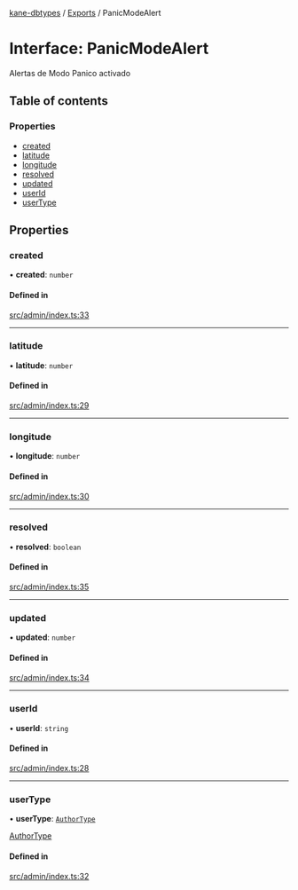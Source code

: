 [kane-dbtypes](../README.md) / [Exports](../modules.md) / PanicModeAlert

# Interface: PanicModeAlert

Alertas de Modo Panico activado

## Table of contents

### Properties

- [created](PanicModeAlert.md#created)
- [latitude](PanicModeAlert.md#latitude)
- [longitude](PanicModeAlert.md#longitude)
- [resolved](PanicModeAlert.md#resolved)
- [updated](PanicModeAlert.md#updated)
- [userId](PanicModeAlert.md#userid)
- [userType](PanicModeAlert.md#usertype)

## Properties

### created

• **created**: `number`

#### Defined in

[src/admin/index.ts:33](https://github.com/gatitolabs/kane-dbtypes/blob/be3b38d/src/admin/index.ts#L33)

___

### latitude

• **latitude**: `number`

#### Defined in

[src/admin/index.ts:29](https://github.com/gatitolabs/kane-dbtypes/blob/be3b38d/src/admin/index.ts#L29)

___

### longitude

• **longitude**: `number`

#### Defined in

[src/admin/index.ts:30](https://github.com/gatitolabs/kane-dbtypes/blob/be3b38d/src/admin/index.ts#L30)

___

### resolved

• **resolved**: `boolean`

#### Defined in

[src/admin/index.ts:35](https://github.com/gatitolabs/kane-dbtypes/blob/be3b38d/src/admin/index.ts#L35)

___

### updated

• **updated**: `number`

#### Defined in

[src/admin/index.ts:34](https://github.com/gatitolabs/kane-dbtypes/blob/be3b38d/src/admin/index.ts#L34)

___

### userId

• **userId**: `string`

#### Defined in

[src/admin/index.ts:28](https://github.com/gatitolabs/kane-dbtypes/blob/be3b38d/src/admin/index.ts#L28)

___

### userType

• **userType**: [`AuthorType`](../modules.md#authortype)

[AuthorType](../modules.md#authortype)

#### Defined in

[src/admin/index.ts:32](https://github.com/gatitolabs/kane-dbtypes/blob/be3b38d/src/admin/index.ts#L32)
